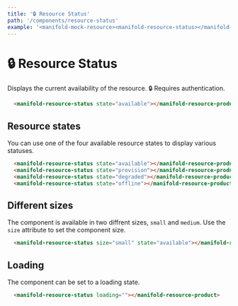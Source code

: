 ```yaml
---
title: '🔒 Resource Status'
path: '/components/resource-status'
example: '<manifold-mock-resource><manifold-resource-status></manifold-resource-status></manifold-mock-resource>'
---
```


# 🔒 Resource Status

Displays the current availability of the resource. 🔒 Requires authentication.

```html
  <manifold-resource-status state="available"></manifold-resource-product>
```

## Resource states

You can use one of the four available resource states to display various statuses.

```html
  <manifold-resource-status state="available"></manifold-resource-product>
  <manifold-resource-status state="provision"></manifold-resource-product>
  <manifold-resource-status state="degraded"></manifold-resource-product>
  <manifold-resource-status state="offline"></manifold-resource-product>
```

## Different sizes

The component is available in two diffrent sizes, `small` and `medium`. Use the `size` attribute to set the component size.

```html
  <manifold-resource-status size="small" state="available"></manifold-resource-product>
```

## Loading

The component can be set to a loading state.

```html
  <manifold-resource-status loading=""></manifold-resource-product>
```

